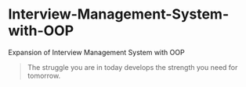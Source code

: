 # Interview-Management-System-with-OOP
Expansion of Interview Management System with OOP

> The struggle you are in today develops the strength you need for tomorrow.
